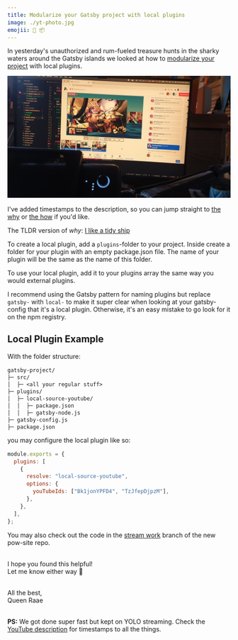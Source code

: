 ```yaml
---
title: Modularize your Gatsby project with local plugins
image: ./yt-photo.jpg
emojii: 📜 📦
---
```


In yesterday's unauthorized and rum-fueled treasure hunts in the sharky waters around the Gatsby islands we looked at how to [modularize your project](https://youtu.be/26CDRdhXozo) with local plugins.

[![YouTube Photo](./yt-photo.jpg)](https://youtu.be/26CDRdhXozo)

I've added timestamps to the description, so you can jump straight to [the why](https://youtu.be/26CDRdhXozo?t=261) or [the how](https://youtu.be/26CDRdhXozo?t=520) if you'd like.

The TLDR version of _why_: [I like a tidy ship](https://youtu.be/26CDRdhXozo?t=1446)

To create a local plugin, add a `plugins`-folder to your project. Inside create a folder for your plugin with an empty package.json file. The name of your plugin will be the same as the name of this folder.

To use your local plugin, add it to your plugins array the same way you would external plugins.

I recommend using the Gatsby pattern for naming plugins but replace `gatsby-` with `local-` to make it super clear when looking at your gatsby-config that it's a local plugin. Otherwise, it's an easy mistake to go look for it on the npm registry.

## Local Plugin Example

With the folder structure:

```
gatsby-project/
├─ src/
│  ├─ <all your regular stuff>
├─ plugins/
│  ├─ local-source-youtube/
│  │  ├─ package.json
│  │  ├─ gatsby-node.js
├─ gatsby-config.js
├─ package.json
```

you may configure the local plugin like so:

```js
module.exports = {
  plugins: [
    {
      resolve: "local-source-youtube",
      options: {
        youTubeIds: ["Bk1jonYPFD4", "TzJfepDjpzM"],
      },
    },
  ],
};
```

You may also check out the code in the [stream work](https://github.com/olavea/pow-site/commits/stream-work) branch of the new pow-site repo.

&nbsp;  
I hope you found this helpful!  
Let me know either way 🙏

&nbsp;  
All the best,  
Queen Raae

&nbsp;  
**PS:** We got done super fast but kept on YOLO streaming. Check the [YouTube description](https://youtu.be/26CDRdhXozo) for timestamps to all the things.

